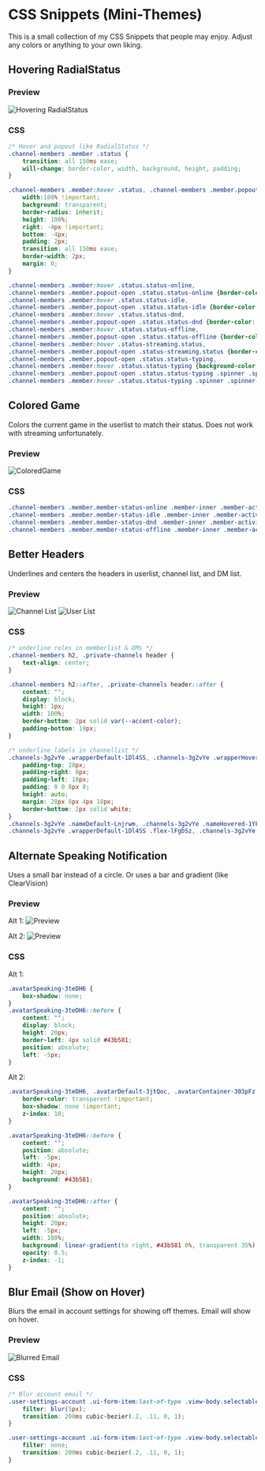 # CSS Snippets (Mini-Themes)

This is a small collection of my CSS Snippets that people may enjoy. Adjust any colors or anything to your own liking.

## Hovering RadialStatus

### Preview

![Hovering RadialStatus](http://i.zackrauen.com/M726Vg.gif)

### CSS

```css
/* Hover and popout like RadialStatus */
.channel-members .member .status {
	transition: all 150ms ease;
    will-change: border-color, width, background, height, padding;
}

.channel-members .member:hover .status, .channel-members .member.popout-open .status {
    width:100% !important;
    background: transparent;
    border-radius: inherit;
    height: 100%;
	right: -4px !important;
	bottom: -4px;
	padding: 2px;
	transition: all 150ms ease;
	border-width: 2px;
	margin: 0;
}

.channel-members .member:hover .status.status-online,
.channel-members .member.popout-open .status.status-online {border-color: #43b581 !important}
.channel-members .member:hover .status.status-idle,
.channel-members .member.popout-open .status.status-idle {border-color: #faa61a !important}
.channel-members .member:hover .status.status-dnd,
.channel-members .member.popout-open .status.status-dnd {border-color: #f04747 !important}
.channel-members .member:hover .status.status-offline,
.channel-members .member.popout-open .status.status-offline {border-color: #636b75 !important}
.channel-members .member:hover .status-streaming.status,
.channel-members .member.popout-open .status-streaming.status {border-color: #593695 !important}
.channel-members .member.popout-open .status.status-typing,
.channel-members .member:hover .status.status-typing {background-color: rgba(0, 0, 0, 0.4) !important;}
.channel-members .member.popout-open .status.status-typing .spinner .spinner-inner,
.channel-members .member:hover .status.status-typing .spinner .spinner-inner {left: 1px !important;top: 1px !important;}
```

## Colored Game

Colors the current game in the userlist to match their status. Does not work with streaming unfortunately.

### Preview

![ColoredGame](http://i.zackrauen.com/wA8OgT.png)

### CSS

```css
.channel-members .member.member-status-online .member-inner .member-activity-text strong {color: #43b581}
.channel-members .member.member-status-idle .member-inner .member-activity-text strong {color: #faa61a}
.channel-members .member.member-status-dnd .member-inner .member-activity-text strong {color: #f04747}
.channel-members .member.member-status-offline .member-inner .member-activity-text strong {color: #636b75}
```


## Better Headers

Underlines and centers the headers in userlist, channel list, and DM list.

### Preview

![Channel List](http://i.zackrauen.com/0oKsvn.png)
![User List](http://i.zackrauen.com/0SMAGX.png)

### CSS

```css
/* underline roles in memberlist & DMs */
.channel-members h2, .private-channels header {
	text-align: center;
}

.channel-members h2::after, .private-channels header::after {
	content: "";
	display: block;
	height: 1px;
	width: 100%;
	border-bottom: 2px solid var(--accent-color);
	padding-bottom: 10px;
}

/* underline labels in channellist */
.channels-3g2vYe .wrapperDefault-1Dl4SS, .channels-3g2vYe .wrapperHovered-1KDCyZ {
	padding-top: 28px;
	padding-right: 8px;
	padding-left: 18px;
	padding: 0 0 8px 0;
	height: auto;
	margin: 28px 8px 4px 18px;
	border-bottom: 2px solid white;
}
.channels-3g2vYe .nameDefault-Lnjrwm, .channels-3g2vYe .nameHovered-1YFSWq {text-align: center;}
.channels-3g2vYe .wrapperDefault-1Dl4SS .flex-lFgbSz, .channels-3g2vYe .wrapperHovered-1KDCyZ .flex-lFgbSz {margin-right:0;}
```

## Alternate Speaking Notification

Uses a small bar instead of a circle. Or uses a bar and gradient (like ClearVision)

### Preview

Alt 1:
![Preview](http://i.zackrauen.com/zW6OZ8.png)

Alt 2:
![Preview](http://i.zackrauen.com/8zBFJy.png)

### CSS

Alt 1:
```css
.avatarSpeaking-3teDH6 {
	box-shadow: none;
}
.avatarSpeaking-3teDH6::before {
	content: "";
	display: block;
	height: 20px;
	border-left: 4px solid #43b581;
	position: absolute;
	left: -5px;
}
```

Alt 2:
```css
.avatarSpeaking-3teDH6, .avatarDefault-3jtQoc, .avatarContainer-303pFz {
	border-color: transparent !important;
	box-shadow: none !important;
	z-index: 10;
}

.avatarSpeaking-3teDH6::before {
	content: "";
	position: absolute;
	left: -5px;
	width: 4px;
	height: 20px;
	background: #43b581;
}

.avatarSpeaking-3teDH6::after {
	content: "";
	position: absolute;
	height: 20px;
	left: -5px;
	width: 100%;
	background: linear-gradient(to right, #43b581 0%, transparent 35%);
	opacity: 0.5;
	z-index: -1;
}
```

## Blur Email (Show on Hover)

Blurs the email in account settings for showing off themes. Email will show on hover.

### Preview

![Blurred Email](http://i.zackrauen.com/pESY7C.gif)

### CSS

```css
/* Blur account email */
.user-settings-account .ui-form-item:last-of-type .view-body.selectable-prgIYK:last-of-type {
	filter: blur(5px);
	transition: 200ms cubic-bezier(.2, .11, 0, 1);
}

.user-settings-account .ui-form-item:last-of-type .view-body.selectable-prgIYK:last-of-type:hover {
	filter: none;
	transition: 200ms cubic-bezier(.2, .11, 0, 1);
}
```